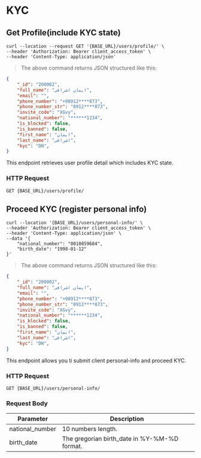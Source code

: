 # KYC

## Get Profile(include KYC state)


```shell
curl --location --request GET '{BASE_URL}/users/profile/' \
--header 'Authorization: Bearer client_access_token' \
--header 'Content-Type: application/json'
```

> The above command returns JSON structured like this:

```json
{
    "_id": "200002",
    "full_name": "ایمان اشراقی",
    "email": "",
    "phone_number": "+98912****873",
    "phone_number_str": "0912****873",
    "invite_code": "XGvy",
    "national_number": "******1234",
    "is_blocked": false,
    "is_banned": false,
    "first_name": "ایمان",
    "last_name": "اشراقی",
    "kyc": "DN",
}
```

This endpoint retrieves user profile detail which includes KYC state.


### HTTP Request

`GET {BASE_URL}/users/profile/`



## Proceed KYC (register personal info)


```shell
curl --location '{BASE_URL}/users/personal-info/' \
--header 'Authorization: Bearer client_access_token' \
--header 'Content-Type: application/json' \
--data '{
    "national_number": "0010859684",
    "birth_date": "1998-01-12"
}'
```

> The above command returns JSON structured like this:

```json
{
    "_id": "200002",
    "full_name": "ایمان اشراقی",
    "email": "",
    "phone_number": "+98912****873",
    "phone_number_str": "0912****873",
    "invite_code": "XGvy",
    "national_number": "******1234",
    "is_blocked": false,
    "is_banned": false,
    "first_name": "ایمان",
    "last_name": "اشراقی",
    "kyc": "DN",
}
```

This endpoint allows you ti submit client personal-info and proceed KYC.

### HTTP Request

`GET {BASE_URL}/users/personal-info/`


### Request Body

Parameter | Description
--------- | -----------
national_number | 10 numbers length.
birth_date | The gregorian birth_date in %Y-%M-%D format.

